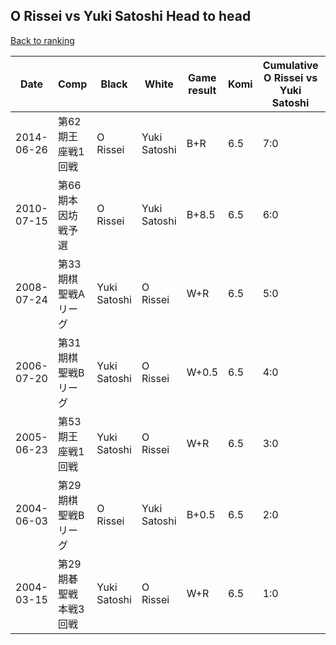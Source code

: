 ## O Rissei vs Yuki Satoshi Head to head

[Back to ranking](../../index.md)




| **Date** | **Comp** | **Black** | **White** | **Game result** | **Komi** | **Cumulative O Rissei vs Yuki Satoshi** | **O Rissei streak** | **Yuki Satoshi streak** | 
| --- | --- | --- | --- | --- | --- | --- | --- | --- |
| 2014-06-26 | 第62期王座戦1回戦 | O Rissei | Yuki Satoshi | B+R | 6.5 | 7:0 | 7 | 0 | 
| 2010-07-15 | 第66期本因坊戦予選 | O Rissei | Yuki Satoshi | B+8.5 | 6.5 | 6:0 | 6 | 0 | 
| 2008-07-24 | 第33期棋聖戦Aリーグ | Yuki Satoshi | O Rissei | W+R | 6.5 | 5:0 | 5 | 0 | 
| 2006-07-20 | 第31期棋聖戦Bリーグ | Yuki Satoshi | O Rissei | W+0.5 | 6.5 | 4:0 | 4 | 0 | 
| 2005-06-23 | 第53期王座戦1回戦 | Yuki Satoshi | O Rissei | W+R | 6.5 | 3:0 | 3 | 0 | 
| 2004-06-03 | 第29期棋聖戦Bリーグ | O Rissei | Yuki Satoshi | B+0.5 | 6.5 | 2:0 | 2 | 0 | 
| 2004-03-15 | 第29期碁聖戦本戦3回戦 | Yuki Satoshi | O Rissei | W+R | 6.5 | 1:0 | 1 | 0 |




